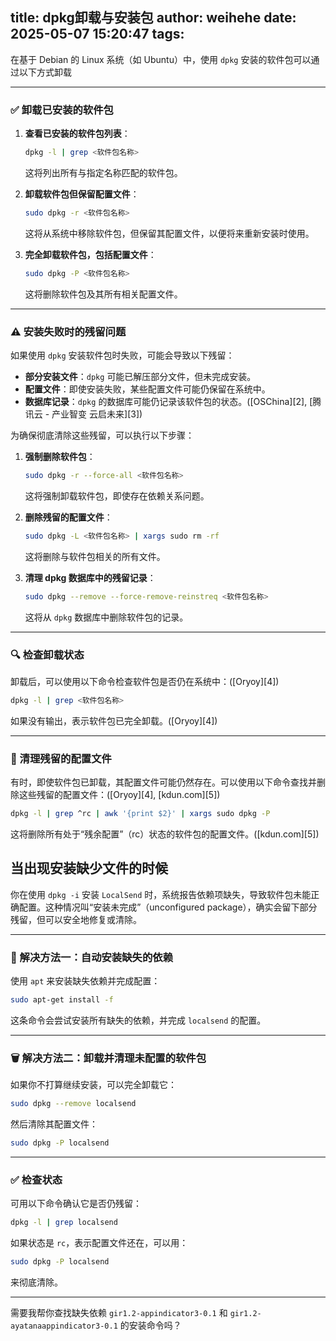 title: dpkg卸载与安装包
author: weihehe
date: 2025-05-07 15:20:47
tags:
---
在基于 Debian 的 Linux 系统（如 Ubuntu）中，使用 `dpkg` 安装的软件包可以通过以下方式卸载

---

### ✅ 卸载已安装的软件包

1. **查看已安装的软件包列表**：

   ```bash
   dpkg -l | grep <软件包名称>
   ```

   这将列出所有与指定名称匹配的软件包。

2. **卸载软件包但保留配置文件**：

   ```bash
   sudo dpkg -r <软件包名称>
   ```

   这将从系统中移除软件包，但保留其配置文件，以便将来重新安装时使用。

3. **完全卸载软件包，包括配置文件**：

   ```bash
   sudo dpkg -P <软件包名称>
   ```

   这将删除软件包及其所有相关配置文件。

---

### ⚠️ 安装失败时的残留问题

如果使用 `dpkg` 安装软件包时失败，可能会导致以下残留：

* **部分安装文件**：`dpkg` 可能已解压部分文件，但未完成安装。
* **配置文件**：即使安装失败，某些配置文件可能仍保留在系统中。
* **数据库记录**：`dpkg` 的数据库可能仍记录该软件包的状态。([OSChina][2], [腾讯云 - 产业智变 云启未来][3])

为确保彻底清除这些残留，可以执行以下步骤：

1. **强制删除软件包**：

   ```bash
   sudo dpkg -r --force-all <软件包名称>
   ```

   这将强制卸载软件包，即使存在依赖关系问题。

2. **删除残留的配置文件**：

   ```bash
   sudo dpkg -L <软件包名称> | xargs sudo rm -rf
   ```

   这将删除与软件包相关的所有文件。

3. **清理 dpkg 数据库中的残留记录**：

   ```bash
   sudo dpkg --remove --force-remove-reinstreq <软件包名称>
   ```

   这将从 `dpkg` 数据库中删除软件包的记录。

---

### 🔍 检查卸载状态

卸载后，可以使用以下命令检查软件包是否仍在系统中：([Oryoy][4])

```bash
dpkg -l | grep <软件包名称>
```

如果没有输出，表示软件包已完全卸载。([Oryoy][4])

---

### 🧹 清理残留的配置文件

有时，即使软件包已卸载，其配置文件可能仍然存在。可以使用以下命令查找并删除这些残留的配置文件：([Oryoy][4], [kdun.com][5])

```bash
dpkg -l | grep ^rc | awk '{print $2}' | xargs sudo dpkg -P
```

这将删除所有处于“残余配置”（rc）状态的软件包的配置文件。([kdun.com][5])




## 当出现安装缺少文件的时候

你在使用 `dpkg -i` 安装 `LocalSend` 时，系统报告依赖项缺失，导致软件包未能正确配置。这种情况叫“安装未完成”（unconfigured package），确实会留下部分残留，但可以安全地修复或清除。

---

### 🔧 解决方法一：自动安装缺失的依赖

使用 `apt` 来安装缺失依赖并完成配置：

```bash
sudo apt-get install -f
```

这条命令会尝试安装所有缺失的依赖，并完成 `localsend` 的配置。

---

### 🗑️ 解决方法二：卸载并清理未配置的软件包

如果你不打算继续安装，可以完全卸载它：

```bash
sudo dpkg --remove localsend
```

然后清除其配置文件：

```bash
sudo dpkg -P localsend
```

---

### ✅ 检查状态

可用以下命令确认它是否仍残留：

```bash
dpkg -l | grep localsend
```

如果状态是 `rc`，表示配置文件还在，可以用：

```bash
sudo dpkg -P localsend
```

来彻底清除。

---

需要我帮你查找缺失依赖 `gir1.2-appindicator3-0.1` 和 `gir1.2-ayatanaappindicator3-0.1` 的安装命令吗？


